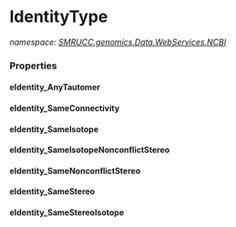 ﻿# IdentityType
_namespace: [SMRUCC.genomics.Data.WebServices.NCBI](./index.md)_






### Properties

#### eIdentity_AnyTautomer

#### eIdentity_SameConnectivity

#### eIdentity_SameIsotope

#### eIdentity_SameIsotopeNonconflictStereo

#### eIdentity_SameNonconflictStereo

#### eIdentity_SameStereo

#### eIdentity_SameStereoIsotope

